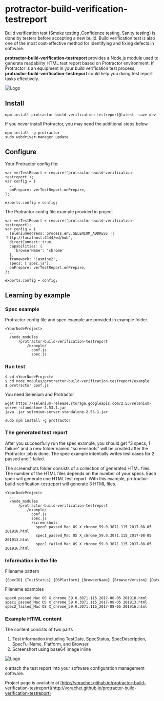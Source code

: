 # protractor-build-verification-testreport

Build verification test (Smoke testing ,Confidence testing, Sanity testing) is done by testers before accepting a new build. Build verification test is also one of the most cost-effective method for identifying and fixing defects in software.

**protractor-build-verification-testreport** provides a Node.js module used to generate readability HTML test report based on Protractor environment.  If Protractor is an equipment in your build verification test process, **protractor-build-verification-testreport** could help you doing test report tasks effectively.

![Logo](https://github.com/vorachet/attanomat-protractor-screenshot/raw/master/demo.gif)

## Install

```
npm install protractor-build-verification-testreport@latest -save-dev
```

If you never install Protractor, you may need the additional steps below

```
npm install -g protractor
sudo webdriver-manager update
```

## Configure

Your Protractor config file:
```
var verTestReport = require('protractor-build-verification-testreport');
var config = {
  ...
  onPrepare: verTestReport.onPrepare,
};

exports.config = config;
```

The Protractor config file example provided in project
```
var verTestReport = require('protractor-build-verification-testreport);
var config = {
  seleniumAddress: process.env.SELENIUM_ADDRESS || 'http://localhost:4444/wd/hub',
  directConnect: true,
  capabilities: {
    'browserName': 'chrome'
  },
  framework: 'jasmine2',
  specs: ['spec.js'],
  onPrepare: verTestReport.onPrepare,
};

exports.config = config;
```
## Learning by example

### Spec example

Protractor config file and spec example are provided in example folder.

```
<YourNodeProject>
  ...
  /node_modules
      /protractor-build-verification-testreport
          /example/
            conf.js
            spec.js
```

### Run test
```
$ cd <YourNodeProject>
$ cd node_modules/protractor-build-verification-testreport/example
$ protractor conf.js
```

You need Selenium and Protractor

```
wget https://selenium-release.storage.googleapis.com/2.53/selenium-server-standalone-2.53.1.jar
java -jar selenium-server-standalone-2.53.1.jar
```

```
sudo npm install -g protractor
```

### The generated test report

After you successfully run the spec example, you should get "3 specs, 1 failure" and a new folder named "screenshots" will be created after the Protractor job is done. The spec example intentially writes test cases for 2 passed and 1 failed.

The screenshots folder consists of a collection of generated HTML files. The number of the HTML files depends on the number of your specs. Each spec will generate one HTML test report. With this example, protractor-build-verification-testreport will generate 3 HTML files.

```
<YourNodeProject>
  ...
  /node_modules
      /protractor-build-verification-testreport
          /example/
            conf.js
            spec.js
            /screenshots
              spec0_passed_Mac OS X_chrome_59.0.3071.115_2017-08-05 201910.html
              spec1_passed_Mac OS X_chrome_59.0.3071.115_2017-08-05 201913.html
              spec2_failed_Mac OS X_chrome_59.0.3071.115_2017-08-05 201916.html
```

### Information in the file

Filename pattern
```
{SpecID}_{TestStatus}_{OSPlatform}_{BrowserName}_{BrowserVersion}_{DateTime}.html
```

Filename examples

```
spec0_passed_Mac OS X_chrome_59.0.3071.115_2017-08-05 201910.html
spec1_passed_Mac OS X_chrome_59.0.3071.115_2017-08-05 201913.html
spec2_failed_Mac OS X_chrome_59.0.3071.115_2017-08-05 201916.html
```

### Example HTML content

The content consists of two parts
 1. Test information including TestDate, SpecStatus, SpecDescription, SpecFullName, Platform, and Browser.
 2. Screenshort using base64 image inline

![Logo](https://github.com/vorachet/protractor-build-verification-testreport/raw/master/exampleReport.png)

o attach the test report into your software configuration management software.


Project page is available at [http://vorachet.github.io/protractor-build-verification-testreport](http://vorachet.github.io/protractor-build-verification-testreport)
